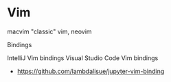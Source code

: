 # Vim


macvim
"classic" vim, neovim

Bindings

IntelliJ Vim bindings
Visual Studio Code Vim bindings



* https://github.com/lambdalisue/jupyter-vim-binding
